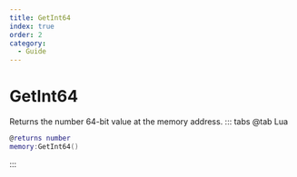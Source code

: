 ```yaml
---
title: GetInt64
index: true
order: 2
category:
  - Guide
---
```


# GetInt64
Returns the number 64-bit value at the memory address.
::: tabs
@tab Lua
```lua
@returns number
memory:GetInt64()
```

:::